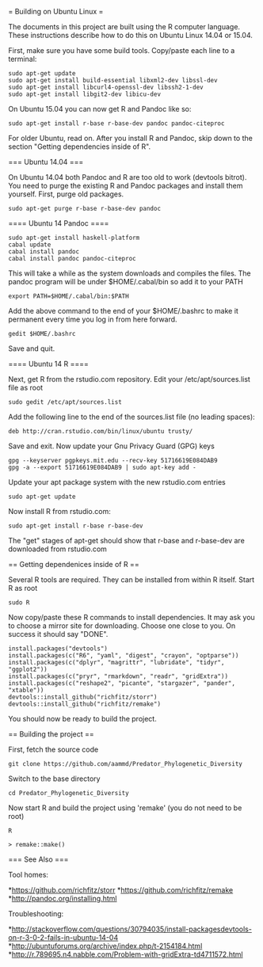 = Building on Ubuntu Linux =

The documents in this project are built using the R computer language. 
These instructions describe how to do this on Ubuntu Linux 14.04 or 15.04.

First, make sure you have some build tools. Copy/paste each line to a terminal:

    sudo apt-get update
    sudo apt-get install build-essential libxml2-dev libssl-dev
    sudo apt-get install libcurl4-openssl-dev libssh2-1-dev
    sudo apt-get install libgit2-dev libicu-dev

On Ubuntu 15.04 you can now get R and Pandoc like so:

    sudo apt-get install r-base r-base-dev pandoc pandoc-citeproc

For older Ubuntu, read on. After you install R and Pandoc, skip down to
the section "Getting dependencies inside of R".

=== Ubuntu 14.04 ===

On Ubuntu 14.04 both Pandoc and R are too old to work (devtools bitrot). 
You need to purge the existing R and Pandoc packages and install them 
yourself. First, purge old packages.

    sudo apt-get purge r-base r-base-dev pandoc

==== Ubuntu 14 Pandoc ====

    sudo apt-get install haskell-platform
    cabal update
    cabal install pandoc
    cabal install pandoc pandoc-citeproc

This will take a while as the system downloads and compiles the files. 
The pandoc program will be under $HOME/.cabal/bin so add it to your PATH

    export PATH=$HOME/.cabal/bin:$PATH

Add the above command to the end of your $HOME/.bashrc to make it permanent
every time you log in from here forward. 

    gedit $HOME/.bashrc

Save and quit.

==== Ubuntu 14 R ====

Next, get R from the rstudio.com repository. Edit your 
/etc/apt/sources.list file as root

    sudo gedit /etc/apt/sources.list

Add the following line to the end of the sources.list file (no leading spaces):

    deb http://cran.rstudio.com/bin/linux/ubuntu trusty/

Save and exit. Now update your Gnu Privacy Guard (GPG) keys

    gpg --keyserver pgpkeys.mit.edu --recv-key 51716619E084DAB9
    gpg -a --export 51716619E084DAB9 | sudo apt-key add -

Update your apt package system with the new rstudio.com entries

    sudo apt-get update

Now install R from rstudio.com:

    sudo apt-get install r-base r-base-dev

The "get" stages of apt-get should show that r-base and r-base-dev are 
downloaded from rstudio.com

== Getting dependenices inside of R ==

Several R tools are required. They can be installed from within R 
itself. Start R as root

    sudo R

Now copy/paste these R commands to install dependencies. It may ask you 
to choose a mirror site for downloading. Choose one close to you. On success
it should say "DONE".

    install.packages("devtools")
    install.packages(c("R6", "yaml", "digest", "crayon", "optparse"))
    install.packages(c("dplyr", "magrittr", "lubridate", "tidyr", "ggplot2"))
    install.packages(c("pryr", "rmarkdown", "readr", "gridExtra"))
    install.packages(c("reshape2", "picante", "stargazer", "pander", "xtable"))
    devtools::install_github("richfitz/storr")
    devtools::install_github("richfitz/remake")

You should now be ready to build the project.

== Building the project ==

First, fetch the source code

    git clone https://github.com/aammd/Predator_Phylogenetic_Diversity

Switch to the base directory

    cd Predator_Phylogenetic_Diversity

Now start R and build the project using 'remake' (you do not need to be root)
    
    R

    > remake::make()



=== See Also ===

Tool homes:

*https://github.com/richfitz/storr
*https://github.com/richfitz/remake
*http://pandoc.org/installing.html

Troubleshooting:

*http://stackoverflow.com/questions/30794035/install-packagesdevtools-on-r-3-0-2-fails-in-ubuntu-14-04
*http://ubuntuforums.org/archive/index.php/t-2154184.html
*http://r.789695.n4.nabble.com/Problem-with-gridExtra-td4711572.html

